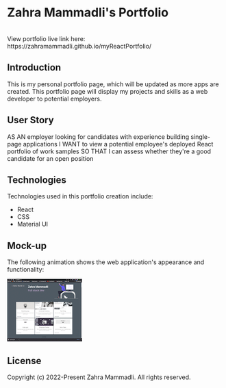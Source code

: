 # Zahra Mammadli's Portfolio

<br>
View portfolio live link here: https://zahramammadli.github.io/myReactPortfolio/

## Introduction

This is my personal portfolio page, which will be updated as more apps are created. This portfolio page will display my projects and skills as a web developer to potential employers.

## User Story

AS AN employer looking for candidates with experience building single-page applications
I WANT to view a potential employee's deployed React portfolio of work samples
SO THAT I can assess whether they're a good candidate for an open position

## Technologies

Technologies used in this portfolio creation include:

- React
- CSS
- Material UI

## Mock-up

The following animation shows the web application's appearance and functionality:

![User clicks through About Me, Portfolio, Resume, and Contact sections on the webpage and enters information on Contact page.](./src/images/mockUp.gif)

## License

Copyright (c) 2022-Present Zahra Mammadli. All rights reserved.
